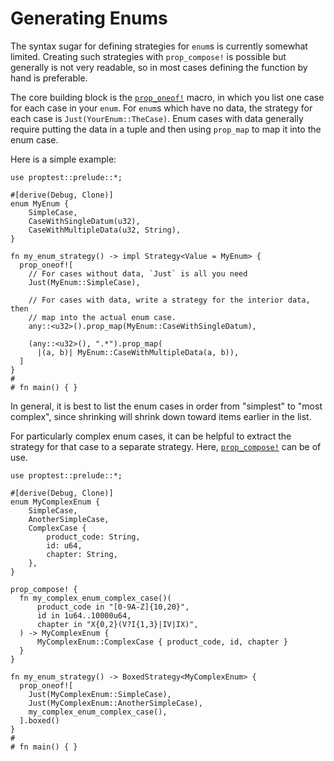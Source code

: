 # Generating Enums

The syntax sugar for defining strategies for `enum`s is currently somewhat
limited. Creating such strategies with `prop_compose!` is possible but
generally is not very readable, so in most cases defining the function by
hand is preferable.

The core building block is the [`prop_oneof!`](macro.prop_oneof.html)
macro, in which you list one case for each case in your `enum`. For `enum`s
which have no data, the strategy for each case is
`Just(YourEnum::TheCase)`. Enum cases with data generally require putting
the data in a tuple and then using `prop_map` to map it into the enum case.

Here is a simple example:

```rust,no_run
use proptest::prelude::*;

#[derive(Debug, Clone)]
enum MyEnum {
    SimpleCase,
    CaseWithSingleDatum(u32),
    CaseWithMultipleData(u32, String),
}

fn my_enum_strategy() -> impl Strategy<Value = MyEnum> {
  prop_oneof![
    // For cases without data, `Just` is all you need
    Just(MyEnum::SimpleCase),

    // For cases with data, write a strategy for the interior data, then
    // map into the actual enum case.
    any::<u32>().prop_map(MyEnum::CaseWithSingleDatum),

    (any::<u32>(), ".*").prop_map(
      |(a, b)| MyEnum::CaseWithMultipleData(a, b)),
  ]
}
#
# fn main() { }
```

In general, it is best to list the enum cases in order from "simplest" to
"most complex", since shrinking will shrink down toward items earlier in
the list.

For particularly complex enum cases, it can be helpful to extract the strategy
for that case to a separate strategy. Here,
[`prop_compose!`](https://altsysrq.github.io/rustdoc/proptest/latest/proptest/macro.prop_compose.html)
can be of use.

```rust,no_run
use proptest::prelude::*;

#[derive(Debug, Clone)]
enum MyComplexEnum {
    SimpleCase,
    AnotherSimpleCase,
    ComplexCase {
        product_code: String,
        id: u64,
        chapter: String,
    },
}

prop_compose! {
  fn my_complex_enum_complex_case()(
      product_code in "[0-9A-Z]{10,20}",
      id in 1u64..10000u64,
      chapter in "X{0,2}(V?I{1,3}|IV|IX)",
  ) -> MyComplexEnum {
      MyComplexEnum::ComplexCase { product_code, id, chapter }
  }
}

fn my_enum_strategy() -> BoxedStrategy<MyComplexEnum> {
  prop_oneof![
    Just(MyComplexEnum::SimpleCase),
    Just(MyComplexEnum::AnotherSimpleCase),
    my_complex_enum_complex_case(),
  ].boxed()
}
#
# fn main() { }
```
